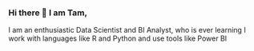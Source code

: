 ### Hi there 👋 I am Tam,

I am an enthusiastic Data Scientist and BI Analyst, who is ever learning
I work with languages like R and Python and use tools like Power BI



<!--
**TamTobiRalph/TamTobiRalph** is a ✨ _special_ ✨ repository because its `README.md` (this file) appears on your GitHub profile.

Here are some ideas to get you started:

- 🔭 I’m currently working on ...
- 🌱 I’m currently learning ...
- 👯 I’m looking to collaborate on ...
- 🤔 I’m looking for help with ...
- 💬 Ask me about ...
- 📫 How to reach me: ...
- 😄 Pronouns: ...
- ⚡ Fun fact: ...
-->
